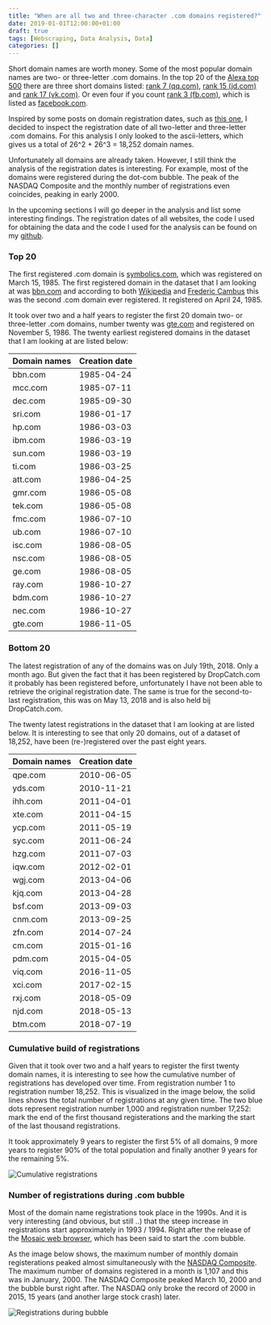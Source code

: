 ```yaml
---
title: "When are all two and three-character .com domains registered?"
date: 2019-01-01T12:00:00+01:00
draft: true
tags: [Webscraping, Data Analysis, Data]
categories: []
---
```


Short domain names are worth money. Some of the most popular domain names are two- or three-letter .com domains. In the top 20 of the [Alexa top 500](https://www.alexa.com/topsites) there are three short domains listed: [rank 7 (qq.com)](https://www.qq.com), [rank 15 (jd.com)](https://www.jd.com) and [rank 17 (vk.com)](https://www.vk.com). Or even four if you count [rank 3 (fb.com)](https://www.fb.com), which is listed as [facebook.com](https://www.facebook.com).

Inspired by some posts on domain registration dates, such as [this one](https://www.cambus.net/oldest-domains-in-the-com-net-and-org-tlds/), I decided to inspect the registration date of all two-letter and three-letter .com domains. For this analysis I only looked to the ascii-letters, which gives us a total of 26^2 + 26^3 = 18,252 domain names.

Unfortunately all domains are already taken. However, I still think the analysis of the registration dates is interesting. For example, most of the domains were registered during the dot-com bubble. The peak of the NASDAQ Composite and the monthly number of registrations even coincides, peaking in early 2000.

In the upcoming sections I will go deeper in the analysis and list some interesting findings. The registration dates of all websites, the code I used for obtaining the data and the code I used for the analysis can be found on my [github](https://github.com/uijl/Scraping-Projects/Oldest-Domains).

### Top 20

The first registered .com domain is [symbolics.com](https://www.symbolics.com), which was registered on March 15, 1985. The first registered domain in the dataset that I am looking at was [bbn.com](https://www.bbn.com) and according to both [Wikipedia](https://en.wikipedia.org/wiki/List_of_the_oldest_currently_registered_Internet_domain_names) and [Frederic Cambus](https://www.cambus.net/oldest-domains-in-the-com-net-and-org-tlds/) this was the second .com domain ever registered. It registered on April 24, 1985.

It took over two and a half years to register the first 20 domain two- or three-letter .com domains, number twenty was [gte.com](https://www.gte.com) and registered on November 5, 1986. The twenty earliest registered domains in the dataset that I am looking at are listed below:

| Domain names | Creation date |
|--------------|---------------|
| bbn.com      | 1985-04-24    |
| mcc.com      | 1985-07-11    |
| dec.com      | 1985-09-30    |
| sri.com      | 1986-01-17    |
| hp.com       | 1986-03-03    |
| ibm.com      | 1986-03-19    |
| sun.com      | 1986-03-19    |
| ti.com       | 1986-03-25    |
| att.com      | 1986-04-25    |
| gmr.com      | 1986-05-08    |
| tek.com      | 1986-05-08    |
| fmc.com      | 1986-07-10    |
| ub.com       | 1986-07-10    |
| isc.com      | 1986-08-05    |
| nsc.com      | 1986-08-05    |
| ge.com       | 1986-08-05    |
| ray.com      | 1986-10-27    |
| bdm.com      | 1986-10-27    |
| nec.com      | 1986-10-27    |
| gte.com      | 1986-11-05    |

### Bottom 20

The latest registration of any of the domains was on July 19th, 2018. Only a month ago. But given the fact that it has been registered by DropCatch.com it probably has been registered before, unfortunately I have not been able to retrieve the original registration date. The same is true for the second-to-last registration, this was on May 13, 2018 and is also held bij DropCatch.com.

The twenty latest registrations in the dataset that I am looking at are listed below. It is interesting to see that only 20 domains, out of a dataset of 18,252, have been (re-)registered over the past eight years.

| Domain names | Creation date |
|--------------|---------------|
| qpe.com      | 2010-06-05    |
| yds.com      | 2010-11-21    |
| ihh.com      | 2011-04-01    |
| xte.com      | 2011-04-15    |
| ycp.com      | 2011-05-19    |
| syc.com      | 2011-06-24    |
| hzg.com      | 2011-07-03    |
| iqw.com      | 2012-02-01    |
| wgj.com      | 2013-04-06    |
| kjq.com      | 2013-04-28    |
| bsf.com      | 2013-09-03    |
| cnm.com      | 2013-09-25    |
| zfn.com      | 2014-07-24    |
| cm.com       | 2015-01-16    |
| pdm.com      | 2015-04-05    |
| viq.com      | 2016-11-05    |
| xci.com      | 2017-02-15    |
| rxj.com      | 2018-05-09    |
| njd.com      | 2018-05-13    |
| btm.com      | 2018-07-19    |

### Cumulative build of registrations

Given that it took over two and a half years to register the first twenty domain names, it is interesting to see how the cumulative number of registrations has developed over time. From registration number 1 to registration number 18,252. This is visualized in the image below, the solid lines shows the total number of registrations at any given time. The two blue dots represent registration number 1,000 and registration number 17,252: mark the end of the first thousand registerations and the marking the start of the last thousand registrations.

It took approximately 9 years to register the first 5% of all domains, 9 more years to register 90% of the total population and finally another 9 years for the remaining 5%.

![Cumulative registrations](https://raw.githubusercontent.com/uijl/Scraping-Projects/master/Oldest-Domains/Figures/Cumulative_registrations.png "The cumulative number of registrations")

### Number of registrations during .com bubble

Most of the domain name registrations took place in the 1990s. And it is very interesting (and obvious, but still ..) that the steep increase in registrations start approximately in 1993 / 1994. Right after the release of the [Mosaic web browser](https://en.wikipedia.org/wiki/Mosaic_(web_browser)), which has been said to start the .com bubble.

As the image below shows, the maximum number of monthly domain registerations peaked almost simultaneously with the [NASDAQ Composite](https://finance.yahoo.com/quote/%5EIXIC/history?period1=441759600&period2=1525125600&interval=1mo&filter=history&frequency=1mo). The maximum number of domains registered in a month is 1,107 and this was in January, 2000. The NASDAQ Composite peaked March 10, 2000 and the bubble burst right after. The NASDAQ only broke the record of 2000 in 2015, 15 years (and another large stock crash) later.

![Registrations during bubble](https://raw.githubusercontent.com/uijl/Scraping-Projects/master/Oldest-Domains/Figures/Registrations_vs_Nasdaq.png "The number of domain name registrations during the .com bubble")